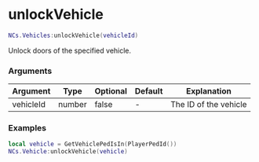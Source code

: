 # unlockVehicle

```lua
NCs.Vehicles:unlockVehicle(vehicleId)
``` 
Unlock doors of the specified vehicle.

### Arguments
| Argument  | Type   | Optional   | Default | Explanation           |
|-----------|--------|------------|---------|-----------------------|
| vehicleId | number | false      | -       | The ID of the vehicle |

### Examples

```lua
local vehicle = GetVehiclePedIsIn(PlayerPedId())
NCs.Vehicle:unlockVehicle(vehicle)
```